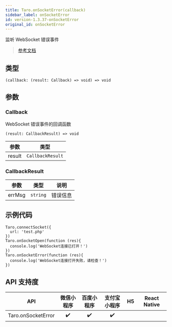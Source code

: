 ```yaml
---
title: Taro.onSocketError(callback)
sidebar_label: onSocketError
id: version-1.3.37-onSocketError
original_id: onSocketError
---
```


监听 WebSocket 错误事件

> [参考文档](https://developers.weixin.qq.com/miniprogram/dev/api/network/websocket/wx.onSocketError.html)

## 类型

```tsx
(callback: (result: Callback) => void) => void
```

## 参数

### Callback

WebSocket 错误事件的回调函数

```tsx
(result: CallbackResult) => void
```

| 参数 | 类型 |
| --- | --- |
| result | `CallbackResult` |

### CallbackResult

| 参数 | 类型 | 说明 |
| --- | --- | --- |
| errMsg | `string` | 错误信息 |

## 示例代码

```tsx
Taro.connectSocket({
  url: 'test.php'
})
Taro.onSocketOpen(function (res){
  console.log('WebSocket连接已打开！')
})
Taro.onSocketError(function (res){
  console.log('WebSocket连接打开失败，请检查！')
})
```

## API 支持度

| API | 微信小程序 | 百度小程序 | 支付宝小程序 | H5 | React Native |
| :---: | :---: | :---: | :---: | :---: | :---: |
| Taro.onSocketError | ✔️ | ✔️ | ✔️ |  |  |

